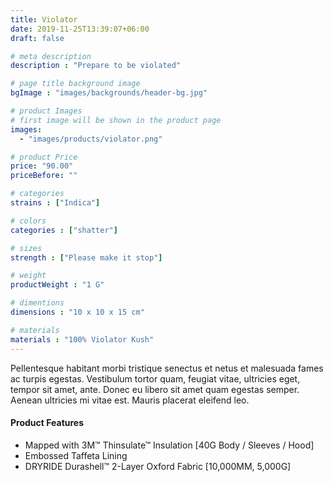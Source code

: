 ```yaml
---
title: Violator
date: 2019-11-25T13:39:07+06:00
draft: false

# meta description
description : "Prepare to be violated"

# page title background image
bgImage : "images/backgrounds/header-bg.jpg"

# product Images
# first image will be shown in the product page
images:
  - "images/products/violator.png"

# product Price
price: "90.00"
priceBefore: ""

# categories
strains : ["Indica"]

# colors 
categories : ["shatter"]

# sizes
strength : ["Please make it stop"]

# weight
productWeight : "1 G"

# dimentions
dimensions : "10 x 10 x 15 cm"

# materials
materials : "100% Violator Kush"
---
```


Pellentesque habitant morbi tristique senectus et netus et malesuada fames ac turpis egestas. Vestibulum tortor quam, feugiat vitae, ultricies eget, tempor sit amet, ante. Donec eu libero sit amet quam egestas semper. Aenean ultricies mi vitae est. Mauris placerat eleifend leo.

#### Product Features

* Mapped with 3M™ Thinsulate™ Insulation [40G Body / Sleeves / Hood]
* Embossed Taffeta Lining
* DRYRIDE Durashell™ 2-Layer Oxford Fabric [10,000MM, 5,000G]